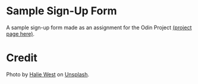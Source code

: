 # Sample Sign-Up Form
A sample sign-up form made as an assignment for the Odin Project [(project page here)](https://www.theodinproject.com/lessons/node-path-intermediate-html-and-css-sign-up-form).

# Credit
Photo by <a href="https://unsplash.com/@haliewestphoto?utm_content=creditCopyText&utm_medium=referral&utm_source=unsplash">Halie West</a> on <a href="https://unsplash.com/photos/green-leaf-plant-in-close-up-photography-25xggax4bSA?utm_content=creditCopyText&utm_medium=referral&utm_source=unsplash">Unsplash</a>.
